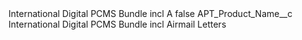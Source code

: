 <?xml version="1.0" encoding="UTF-8"?>
<CustomMetadata xmlns="http://soap.sforce.com/2006/04/metadata" xmlns:xsi="http://www.w3.org/2001/XMLSchema-instance" xmlns:xsd="http://www.w3.org/2001/XMLSchema">
    <label>International Digital PCMS Bundle incl A</label>
    <protected>false</protected>
    <values>
        <field>APT_Product_Name__c</field>
        <value xsi:type="xsd:string">International Digital PCMS Bundle incl Airmail Letters</value>
    </values>
</CustomMetadata>

